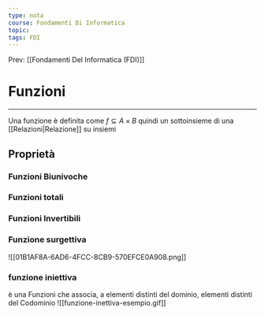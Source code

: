 ```yaml
---
type: nota
course: Fondamenti Di Informatica
topic: 
tags: FDI
---
```


Prev: [[Fondamenti Del Informatica (FDI)]]

# Funzioni
---

Una funzione è definita come $f \subseteq A \times B$ quindi un sottoinsieme di una  [[Relazioni|Relazione]] su insiemi

## Proprietà

###  Funzioni Biunivoche

### Funzioni totali

### Funzioni Invertibili

### Funzione surgettiva
![[01B1AF8A-6AD6-4FCC-8CB9-570EFCE0A908.png]]

### funzione iniettiva
è una Funzioni che associa, a elementi distinti del dominio, elementi distinti del Codominio 
![[funzione-inettiva-esempio.gif]]